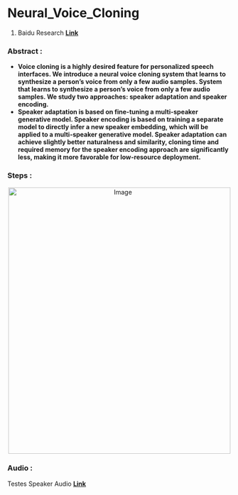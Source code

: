 # Neural_Voice_Cloning
1. Baidu Research **[Link](https://arxiv.org/pdf/1802.06006.pdf)**

### Abstract :
* **Voice cloning is a highly desired feature for personalized speech interfaces. We introduce a neural voice cloning system that learns to synthesize a person’s voice from only a few audio samples. System that learns to synthesize a person’s voice from only a few audio samples. We study two approaches: speaker adaptation and speaker encoding.**
* **Speaker adaptation is based on fine-tuning a multi-speaker generative model. Speaker encoding is based on training a separate model to directly infer a new speaker embedding, which will be applied to a multi-speaker generative model. Speaker adaptation can achieve slightly better naturalness and similarity, cloning time and required memory for the speaker encoding approach are significantly less, making it more favorable for low-resource deployment.**

### Steps :
<p align="center">
    <img src="Img/Workflow.png" alt="Image" width="500" height="600"/>
</p>

### Audio :
Testes Speaker Audio **[Link](https://visionbrain.github.io/voicecloning.github.io/)** 

